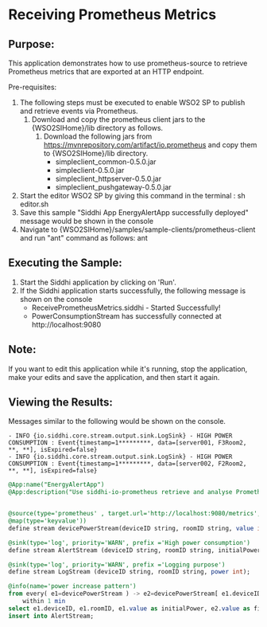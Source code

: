 # Receiving Prometheus Metrics

## Purpose:
This application demonstrates how to use prometheus-source to retrieve Prometheus metrics that are exported at an HTTP endpoint.

Pre-requisites:
1. The following steps must be executed to enable WSO2 SP to publish and retrieve events via Prometheus.
    1. Download and copy the prometheus client jars to the {WSO2SIHome}/lib directory as follows.
        1. Download the following jars from https://mvnrepository.com/artifact/io.prometheus and copy them to {WSO2SIHome}/lib directory.
            * simpleclient_common-0.5.0.jar
            * simpleclient-0.5.0.jar
		    * simpleclient_httpserver-0.5.0.jar
		    * simpleclient_pushgateway-0.5.0.jar
2. Start the editor WSO2 SP by giving this command in the terminal : sh editor.sh
3. Save this sample
"Siddhi App EnergyAlertApp successfully deployed" message would be shown in the console
4. Navigate to {WSO2SIHome}/samples/sample-clients/prometheus-client and run "ant" command as follows:
ant

## Executing the Sample:
1. Start the Siddhi application by clicking on 'Run'.
2. If the Siddhi application starts successfully, the following message is shown on the console
    * ReceivePrometheusMetrics.siddhi - Started Successfully!
    * PowerConsumptionStream has successfully connected at http://localhost:9080

## Note:
If you want to edit this application while it's running, stop the application, make your edits and save the application, and then start it again.

## Viewing the Results:
Messages similar to the following would be shown on the console.
```
- INFO {io.siddhi.core.stream.output.sink.LogSink} - HIGH POWER CONSUMPTION : Event{timestamp=1*********, data=[server001, F3Room2, **, **], isExpired=false}
- INFO {io.siddhi.core.stream.output.sink.LogSink} - HIGH POWER CONSUMPTION : Event{timestamp=1*********, data=[server002, F2Room2, **, **], isExpired=false}
```


```sql
@App:name("EnergyAlertApp")
@App:description("Use siddhi-io-prometheus retrieve and analyse Prometheus metrics in Siddhi")


@source(type='prometheus' , target.url='http://localhost:9080/metrics',metric.type='counter', metric.name='total_device_power_consumption_WATTS', scrape.interval='5',
@map(type='keyvalue'))
define stream devicePowerStream(deviceID string, roomID string, value int);

@sink(type='log', priority='WARN', prefix ='High power consumption')
define stream AlertStream (deviceID string, roomID string, initialPower int, finalPower int);

@sink(type='log', priority='WARN', prefix ='Logging purpose')
define stream LogStream (deviceID string, roomID string, power int);

@info(name='power increase pattern')
from every( e1=devicePowerStream ) -> e2=devicePowerStream[ e1.deviceID == deviceID and (e1.value + 5) <= value]
    within 1 min
select e1.deviceID, e1.roomID, e1.value as initialPower, e2.value as finalPower
insert into AlertStream;
```